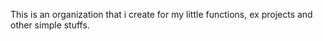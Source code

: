 This is an organization that i create for my little functions, ex projects and other simple stuffs.
